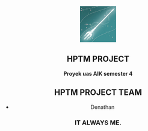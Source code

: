 <div align="center">
  <img src="/banner/logo.png" width="96" alt="logo">
  
 <h2>HPTM PROJECT</h2>
  <p><strong>Proyek uas AIK semester 4</strong></p>
  
## HPTM PROJECT TEAM 
- Denathan

### IT ALWAYS ME.
